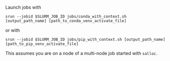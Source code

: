 Launch jobs with
```
srun --jobid $SLURM_JOB_ID jobs/conda_with_context.sh [output_path_name] [path_to_conda_venv_activate_file]
```

or with
```
srun --jobid $SLURM_JOB_ID jobs/pip_with_context.sh [output_path_name] [path_to_pip_venv_activate_file]
```

This assumes you are on a node of a multi-node job started with `salloc`.
